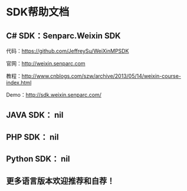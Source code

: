 SDK帮助文档
============

## C# SDK：Senparc.Weixin SDK
代码：https://github.com/JeffreySu/WeiXinMPSDK

官网：http://weixin.senparc.com

教程：http://www.cnblogs.com/szw/archive/2013/05/14/weixin-course-index.html

Demo：http://sdk.weixin.senparc.com/


## JAVA SDK： nil

## PHP SDK： nil

## Python SDK： nil

## 更多语言版本欢迎推荐和自荐！


